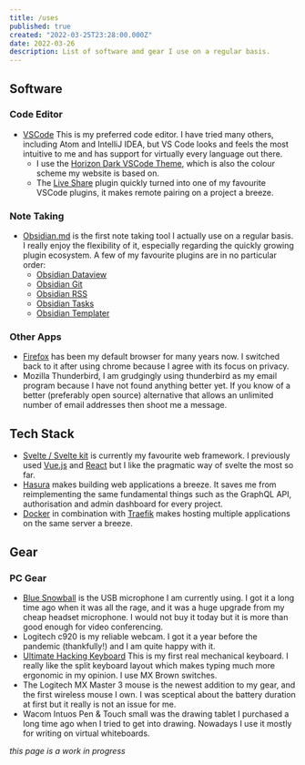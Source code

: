 ```yaml
---
title: /uses
published: true
created: "2022-03-25T23:28:00.000Z"
date: 2022-03-26
description: List of software and gear I use on a regular basis.
---
```


## Software

### Code Editor

- [VSCode](https://code.visualstudio.com/)
  This is my preferred code editor. I have tried many others, including Atom and IntelliJ IDEA, but VS Code looks and feels the most intuitive to me and has support for virtually every language out there.
  - I use the [Horizon Dark VSCode Theme](https://horizontheme.netlify.app/), which is also the colour scheme my website is based on.
  - The [Live Share](https://code.visualstudio.com/learn/collaboration/live-share) plugin quickly turned into one of my favourite VSCode plugins, it makes remote pairing on a project a breeze.

### Note Taking

- [Obsidian.md](https://obsidian.md/) is the first note taking tool I actually use on a regular basis. I really enjoy the flexibility of it, especially regarding the quickly growing plugin ecosystem. A few of my favourite plugins are in no particular order:
  - [Obsidian Dataview](https://blacksmithgu.github.io/obsidian-dataview/)
  - [Obsidian Git](https://github.com/denolehov/obsidian-git)
  - [Obsidian RSS](https://github.com/joethei/obsidian-rss)
  - [Obsidian Tasks](https://schemar.github.io/obsidian-tasks/)
  - [Obsidian Templater](https://silentvoid13.github.io/Templater/)

### Other Apps

- [Firefox](https://www.mozilla.org/de/firefox/new/) has been my default browser for many years now. I switched back to it after using chrome because I agree with its focus on privacy.
- Mozilla Thunderbird, I am grudgingly using thunderbird as my email program because I have not found anything better yet. If you know of a better (preferably open source) alternative that allows an unlimited number of email addresses then shoot me a message.

## Tech Stack

- [Svelte / Svelte kit](https://kit.svelte.dev/) is currently my favourite web framework. I previously used [Vue.js](https://vuejs.org/) and [React](https://reactjs.org/) but I like the pragmatic way of svelte the most so far.
- [Hasura](https://hasura.io/) makes building web applications a breeze. It saves me from reimplementing the same fundamental things such as the GraphQL API, authorisation and admin dashboard for every project.
- [Docker](https://www.docker.com/) in combination with [Traefik](https://doc.traefik.io/traefik/) makes hosting multiple applications on the same server a breeze.

## Gear

### PC Gear

- [Blue Snowball](https://www.bluemic.com/en-us/products/snowball/) is the USB microphone I am currently using. I got it a long time ago when it was all the rage, and it was a huge upgrade from my cheap headset microphone. I would not buy it today but it is more than good enough for video conferencing.
- Logitech c920 is my reliable webcam. I got it a year before the pandemic (thankfully!) and I am quite happy with it.
- [Ultimate Hacking Keyboard](https://ultimatehackingkeyboard.com/) This is my first real mechanical keyboard. I really like the split keyboard layout which makes typing much more ergonomic in my opinion. I use MX Brown switches.
- The Logitech MX Master 3 mouse is the newest addition to my gear, and the first wireless mouse I own. I was sceptical about the battery duration at first but it really is not an issue for me.
- Wacom Intuos Pen & Touch small was the drawing tablet I purchased a long time ago when I tried to get into drawing. Nowadays I use it mostly for writing on virtual whiteboards.

_this page is a work in progress_
